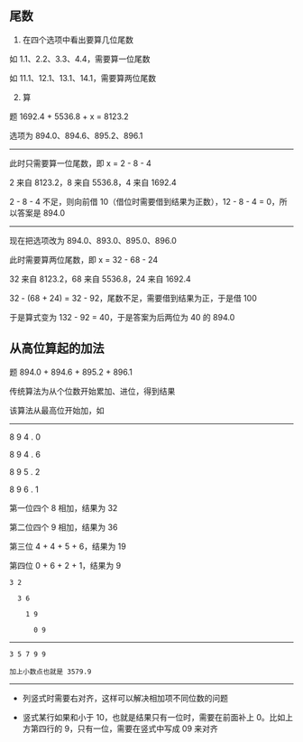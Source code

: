 ## 尾数

1. 在四个选项中看出要算几位尾数

如 1.1、2.2、3.3、4.4，需要算一位尾数

如 11.1、12.1、13.1、14.1，需要算两位尾数

2. 算

题 1692.4 + 5536.8 + x = 8123.2

选项为 894.0、894.6、895.2、896.1

---

此时只需要算一位尾数，即 x = 2 - 8 - 4

2 来自 8123.2，8 来自 5536.8，4 来自 1692.4

2 - 8 - 4 不足，则向前借 10（借位时需要借到结果为正数），12 - 8 - 4 = 0，所以答案是 894.0

---

现在把选项改为 894.0、893.0、895.0、896.0

此时需要算两位尾数，即 x = 32 - 68 - 24

32 来自 8123.2，68 来自 5536.8，24 来自 1692.4

32 - (68 + 24) = 32 - 92，尾数不足，需要借到结果为正，于是借 100

于是算式变为 132 - 92 = 40，于是答案为后两位为 40 的 894.0

## 从高位算起的加法

题 894.0 + 894.6 + 895.2 + 896.1

传统算法为从个位数开始累加、进位，得到结果

该算法从最高位开始加，如

---

8 9 4 . 0

8 9 4 . 6

8 9 5 . 2

8 9 6 . 1

第一位四个 8 相加，结果为 32

第二位四个 9 相加，结果为 36

第三位 4 + 4 + 5 + 6，结果为 19

第四位 0 + 6 + 2 + 1，结果为 9

    3 2

      3 6

        1 9
  
          0 9

---

    3 5 7 9 9

    加上小数点也就是 3579.9

---

- 列竖式时需要右对齐，这样可以解决相加项不同位数的问题

- 竖式某行如果和小于 10，也就是结果只有一位时，需要在前面补上 0。比如上方第四行的 9，只有一位，需要在竖式中写成 09 来对齐